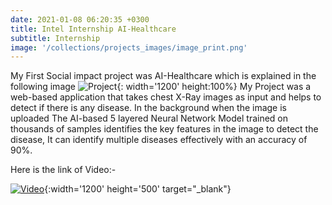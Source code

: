 ```yaml
---
date: 2021-01-08 06:20:35 +0300
title: Intel Internship AI-Healthcare
subtitle: Internship
image: '/collections/projects_images/image_print.png'
---
```

My First Social impact project was AI-Healthcare which is explained in the following image
![Project](/collections/projects_images/healthcare_overview.jpg){: width='1200' height:100%}
My Project was a web-based application that takes chest X-Ray images as input and helps to detect if there is any disease. In the background when the image is uploaded The
AI-based 5 layered Neural Network Model trained on thousands of
samples identifies the key features in the image to detect the disease, It
can identify multiple diseases effectively with an accuracy of 90%.

Here is the link of Video:-

[![Video](/collections/projects_images/image_print.png)](https://youtu.be/qP5TTEsOGTw){:width='1200' height='500' target="_blank"}
